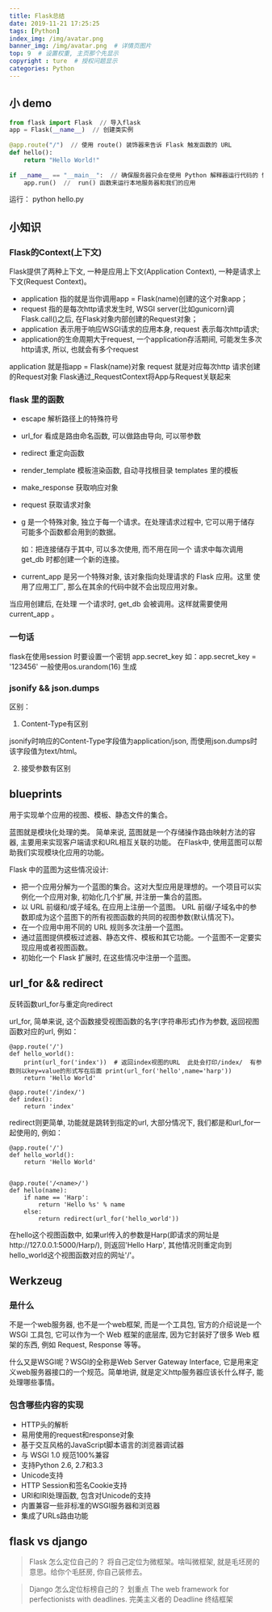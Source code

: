 ```yaml
---
title: Flask总结
date: 2019-11-21 17:25:25
tags: [Python]
index_img: /img/avatar.png
banner_img: /img/avatar.png  # 详情页图片
top: 9  # 设置权重, 主页那个先显示
copyright : ture  # 授权问题显示
categories: Python
---
```


<!-- more -->

## 小 demo

```python
from flask import Flask  // 导入flask
app = Flask(__name__)  // 创建类实例
 
@app.route("/")  // 使用 route() 装饰器来告诉 Flask 触发函数的 URL 
def hello():
    return "Hello World!"
 
if __name__ == "__main__":  // 确保服务器只会在使用 Python 解释器运行代码的 情况下运行, 而不会在作为模块导入时运行
    app.run()  //  run() 函数来运行本地服务器和我们的应用
```
运行： python hello.py

## 小知识

### Flask的Context(上下文)

Flask提供了两种上下文, 一种是应用上下文(Application Context), 一种是请求上下文(Request Context)。

- application 指的就是当你调用app = Flask(name)创建的这个对象app；
- request 指的是每次http请求发生时, WSGI server(比如gunicorn)调Flask.call()之后, 在Flask对象内部创建的Request对象；
- application 表示用于响应WSGI请求的应用本身, request 表示每次http请求;
- application的生命周期大于request, 一个application存活期间, 可能发生多次http请求, 所以, 也就会有多个request

application 就是指app = Flask(name)对象
request 就是对应每次http 请求创建的Request对象
Flask通过_RequestContext将App与Request关联起来

### flask 里的函数
- escape 解析路径上的特殊符号
- url_for 看成是路由命名函数, 可以做路由导向, 可以带参数
- redirect 重定向函数
- render_template 模板渲染函数, 自动寻找根目录 templates 里的模板
- make_response 获取响应对象
- request 获取请求对象
- g 是一个特殊对象, 独立于每一个请求。在处理请求过程中, 它可以用于储存 可能多个函数都会用到的数据。

    如：把连接储存于其中, 可以多次使用, 而不用在同一个 请求中每次调用 get_db 时都创建一个新的连接。
- current_app 是另一个特殊对象, 该对象指向处理请求的 Flask 应用。这里 使用了应用工厂, 那么在其余的代码中就不会出现应用对象。

当应用创建后, 在处理 一个请求时,  get_db 会被调用。这样就需要使用 current_app 。


### 一句话
flask在使用session 时要设置一个密钥 app.secret_key  如：app.secret_key = '123456'  一般使用os.urandom(16) 生成

### jsonify && json.dumps

区别：
1. Content-Type有区别

jsonify时响应的Content-Type字段值为application/json, 而使用json.dumps时该字段值为text/html。

2. 接受参数有区别

## blueprints

用于实现单个应用的视图、模板、静态文件的集合。

蓝图就是模块化处理的类。
简单来说, 蓝图就是一个存储操作路由映射方法的容器, 主要用来实现客户端请求和URL相互关联的功能。 在Flask中, 使用蓝图可以帮助我们实现模块化应用的功能。

Flask 中的蓝图为这些情况设计:

- 把一个应用分解为一个蓝图的集合。这对大型应用是理想的。一个项目可以实例化一个应用对象, 初始化几个扩展, 并注册一集合的蓝图。
- 以 URL 前缀和/或子域名, 在应用上注册一个蓝图。 URL 前缀/子域名中的参数即成为这个蓝图下的所有视图函数的共同的视图参数(默认情况下)。
- 在一个应用中用不同的 URL 规则多次注册一个蓝图。
- 通过蓝图提供模板过滤器、静态文件、模板和其它功能。一个蓝图不一定要实现应用或者视图函数。
- 初始化一个 Flask 扩展时, 在这些情况中注册一个蓝图。

## url_for && redirect

反转函数url_for与重定向redirect

url_for, 简单来说, 这个函数接受视图函数的名字(字符串形式)作为参数, 返回视图函数对应的url, 例如：
```
@app.route('/')
def hello_world():
    print(url_for('index'))  # 返回index视图的URL  此处会打印/index/  有参数则以key=value的形式写在后面 print(url_for('hello',name='harp'))
    return 'Hello World'

@app.route('/index/')
def index():
    return 'index'
```
redirect则更简单, 功能就是跳转到指定的url, 大部分情况下, 我们都是和url_for一起使用的, 例如：
```
@app.route('/')
def hello_world():
    return 'Hello World'


@app.route('/<name>/')
def hello(name):
    if name == 'Harp':
        return 'Hello %s' % name
    else:
        return redirect(url_for('hello_world'))
```
在hello这个视图函数中, 如果url传入的参数是Harp(即请求的网址是http://127.0.0.1:5000/Harp/), 则返回'Hello Harp', 其他情况则重定向到hello_world这个视图函数对应的网址'/'。
## Werkzeug

### 是什么

不是一个web服务器, 也不是一个web框架, 而是一个工具包, 官方的介绍说是一个 WSGI 工具包, 它可以作为一个 Web 框架的底层库, 因为它封装好了很多 Web 框架的东西, 例如 Request, Response 等等。

什么又是WSGI呢？WSGI的全称是Web Server Gateway Interface, 它是用来定义web服务器接口的一个规范。简单地讲, 就是定义http服务器应该长什么样子, 能处理哪些事情。

### 包含哪些内容的实现

- HTTP头的解析
- 易用使用的request和response对象
- 基于交互风格的JavaScript脚本语言的浏览器调试器
- 与 WSGI 1.0 规范100%兼容
- 支持Python 2.6, 2.7和3.3
- Unicode支持
- HTTP Session和签名Cookie支持
- URI和IRI处理函数, 包含对Unicode的支持
- 内置兼容一些非标准的WSGI服务器和浏览器
- 集成了URLs路由功能


## flask vs django

> Flask 怎么定位自己的？
将自己定位为微框架。啥叫微框架, 就是毛坯房的意思。给你个毛胚房, 你自己装修去。

> Django 怎么定位标榜自己的？
划重点 The web framework for perfectionists with deadlines. 完美主义者的 Deadline 终结框架